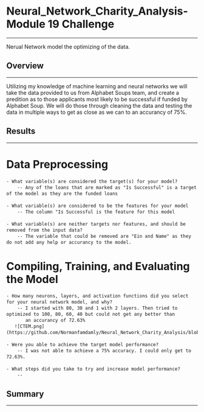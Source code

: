 # Neural_Network_Charity_Analysis- Module 19 Challenge
---
Nerual Network model the optimizing of the data.

## Overview 
---
Utilizing my knowledge of machine learning and neural networks we will take the data provided to us from Alphabet Soups team, and create a predition as to those applicants most likely to be successful if funded by Alphabet Soup. We will do those through cleaning the data and testing the data in multiple ways to get as close as we can to an accurancy of 75%.

## Results
---
# Data Preprocessing

    - What variable(s) are considered the target(s) for your model?
        -- Any of the loans that are marked as "Is Successful" is a target of the model as they are the funded loans
        
    - What variable(s) are considered to be the features for your model 
        -- The column "Is Successful is the feature for this model
        
    - What variable(s) are neither targets nor features, and should be removed from the input data?
        -- The variable that could be removed are "Ein and Name" as they do not add any help or accurancy to the model.

# Compiling, Training, and Evaluating the Model

    - How many neurons, layers, and activation functions did you select for your neural network model, and why?
        -- I started with 80, 30 and 1 with 2 layers. Then tried to optimized to 100, 80, 60, 40 but could not get any better than 
           an accurancy of 72.63%       
       ![CTEM.png](https://github.com/Normanfamdamly/Neural_Network_Charity_Analysis/blob/main/Images/CTEM.png)
       
    - Were you able to achieve the target model performance?
        -- I was not able to achieve a 75% accuracy. I could only get to 72.63%.
        
    - What steps did you take to try and increase model performance?
        -- 

## Summary
---


